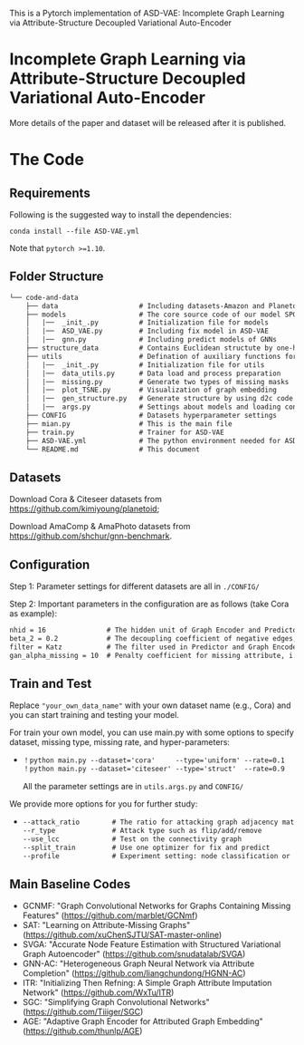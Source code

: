 This is a Pytorch implementation of ASD-VAE:  Incomplete Graph Learning via Attribute-Structure Decoupled Variational Auto-Encoder

# Incomplete Graph Learning via Attribute-Structure Decoupled Variational Auto-Encoder

More details of the paper and dataset will be released after it is published.


# The Code

## Requirements

Following is the suggested way to install the dependencies:

    conda install --file ASD-VAE.yml

Note that ``pytorch >=1.10``.

## Folder Structure

```tex
└── code-and-data
    ├── data                    # Including datasets-Amazon and Planetoid
    ├── models                  # The core source code of our model SPGCL
    │   |──  _init_.py          # Initialization file for models
    │   |──  ASD_VAE.py         # Including fix model in ASD-VAE    
    │   |──  gnn.py             # Including predict models of GNNs 
    ├── structure_data          # Contains Euclidean structute by one-hot or d2c 
    ├── utils                   # Defination of auxiliary functions for running
    │   |──  _init_.py          # Initialization file for utils
    │   |──  data_utils.py      # Data load and process preparation    
    │   |──  missing.py         # Generate two types of missing masks
    │   |──  plot_TSNE.py       # Visualization of graph embedding
    │   |──  gen_structure.py   # Generate structure by using d2c code 
    │   |──  args.py            # Settings about models and loading configure files
    ├── CONFIG                  # Datasets hyperparameter settings
    ├── mian.py                 # This is the main file
    ├── train.py                # Trainer for ASD-VAE 
    ├── ASD-VAE.yml             # The python environment needed for ASD-VAE
    └── README.md               # This document
```

## Datasets

Download Cora & Citeseer datasets from https://github.com/kimiyoung/planetoid; 

Download AmaComp & AmaPhoto datasets from https://github.com/shchur/gnn-benchmark.

## Configuration

Step 1:  Parameter settings for different datasets are all in  `./CONFIG/` 

Step 2:  Important parameters in the configuration are as follows (take Cora as example):

```tex
nhid = 16               # The hidden unit of Graph Encoder and Predictor
beta_2 = 0.2            # The decoupling coefficient of negative edges, i.e., \beta_2
filter = Katz           # The filter used in Predictor and Graph Encoder, i.e., Res
gan_alpha_missing = 10  # Penalty coefficient for missing attribute, i.e., \alpha_D
```


##  Train and Test

Replace `"your_own_data_name"` with your own dataset name (e.g., Cora) and you can start training and testing your model.

For train your own model, you can use main.py with some options to specify dataset, missing type, missing rate, and hyper-parameters:

- ```tex
  ！python main.py --dataset='cora'     --type='uniform' --rate=0.1  
  ！python main.py --dataset='citeseer' --type='struct'  --rate=0.9
  ```

  All the parameter settings are in `utils.args.py` and `CONFIG/` 

We provide more options for you for further study:

- ```tex
  --attack_ratio        # The ratio for attacking graph adjacency matrix
  --r_type              # Attack type such as flip/add/remove
  --use_lcc             # Test on the connectivity graph
  --split_train         # Use one optimizer for fix and predict
  --profile             # Experiment setting: node classification or profile
  ```
 
 ## Main Baseline Codes
  - GCNMF:  "Graph Convolutional Networks for Graphs Containing Missing Features" (https://github.com/marblet/GCNmf)
  - SAT: "Learning on Attribute-Missing Graphs" (https://github.com/xuChenSJTU/SAT-master-online)
  - SVGA: "Accurate Node Feature Estimation with Structured Variational Graph Autoencoder" (https://github.com/snudatalab/SVGA)
  - GNN-AC: "Heterogeneous Graph Neural Network via Attribute Completion" (https://github.com/liangchundong/HGNN-AC)
  - ITR: "Initializing Then Refning: A Simple Graph Attribute Imputation Network" (https://github.com/WxTu/ITR)
  - SGC: "Simplifying Graph Convolutional Networks" (https://github.com/Tiiiger/SGC)
  - AGE: "Adaptive Graph Encoder for Attributed Graph Embedding" (https://github.com/thunlp/AGE)
